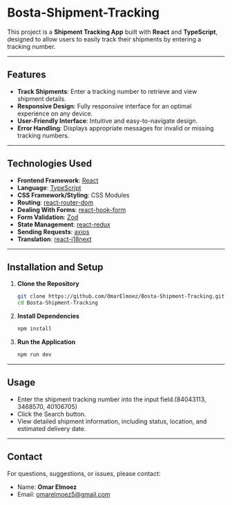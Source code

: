 # Bosta-Shipment-Tracking

This project is a **Shipment Tracking App** built with **React** and **TypeScript**, designed to allow users to easily
track their shipments by entering a tracking number.

---
## Features

- **Track Shipments**: Enter a tracking number to retrieve and view shipment details.
- **Responsive Design**: Fully responsive interface for an optimal experience on any device.
- **User-Friendly Interface**: Intuitive and easy-to-navigate design.
- **Error Handling**: Displays appropriate messages for invalid or missing tracking numbers.

---
## Technologies Used

- **Frontend Framework**: [React](https://reactjs.org/)
- **Language**: [TypeScript](https://www.typescriptlang.org/)
- **CSS Framework/Styling**: CSS Modules
- **Routing**: [react-router-dom](https://reactrouter.com/home)
- **Dealing With Forms**: [react-hook-form](https://react-hook-form.com/)
- **Form Validation**: [Zod](https://zod.dev/)
- **State Management**: [react-redux](https://react-redux.js.org/introduction/getting-started)
- **Sending Requests**: [axios](https://axios-http.com/docs/intro)
- **Translation**: [react-i18next](https://react.i18next.com/)
---

## Installation and Setup

1. **Clone the Repository**
   ```bash
   git clone https://github.com/OmarElmoez/Bosta-Shipment-Tracking.git
   cd Bosta-Shipment-Tracking

2. **Install Dependencies**
   ```bash
   npm install

3. **Run the Application**
   ```bash
   npm run dev

---

## Usage

- Enter the shipment tracking number into the input field.(84043113, 3468570, 40106705)
- Click the Search button.
- View detailed shipment information, including status, location, and estimated delivery date.

---
## Contact

For questions, suggestions, or issues, please contact:

- Name: **Omar Elmoez**
- Email: [omarelmoez5@gmail.com](mailto:omarelmoez5@gmail.com)

